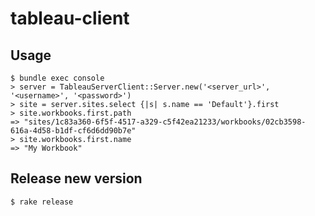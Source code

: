 # tableau-client

## Usage

```
$ bundle exec console
> server = TableauServerClient::Server.new('<server_url>', '<username>', '<password>')
> site = server.sites.select {|s| s.name == 'Default'}.first
> site.workbooks.first.path
=> "sites/1c83a360-6f5f-4517-a329-c5f42ea21233/workbooks/02cb3598-616a-4d58-b1df-cf6d6dd90b7e"
> site.workbooks.first.name
=> "My Workbook"
```

## Release new version

```
$ rake release
```
